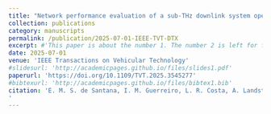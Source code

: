 ```yaml
---
title: "Network performance evaluation of a sub-THz downlink system operating under dynamic DTX"
collection: publications
category: manuscripts
permalink: /publication/2025-07-01-IEEE-TVT-DTX
excerpt: #'This paper is about the number 1. The number 2 is left for future work.'
date: 2025-07-01
venue: 'IEEE Transactions on Vehicular Technology'
#slidesurl: 'http://academicpages.github.io/files/slides1.pdf'
paperurl: 'https://doi.org/10.1109/TVT.2025.3545277'
#bibtexurl: 'http://academicpages.github.io/files/bibtex1.bib'
citation: 'E. M. S. de Santana, I. M. Guerreiro, L. R. Costa, A. Landström and A. Simonsson, "Network Performance Evaluation of a Sub-THz Downlink System Operating Under Dynamic DTX," in IEEE Transactions on Vehicular Technology, vol. 74, no. 7, pp. 11132-11142, July 2025, doi: 10.1109/TVT.2025.3545277.
'
---
```

<!-- This paper evaluates the network performance of a cellular system operating at 100 GHz with bandwidth of around 3 GHz under a dynamic transmission and reception point (TRP)-side discontinuous transmission (DTX) regime. The use of sub-terahertz (THz) bands is envisioned as a means to achieve higher data rates in sixth-generation (6G) systems. However, in this network setup, the power consumption at TRPs' radio components packed with several antenna elements significantly increases due to the very high processing burden in such a wide bandwidth. A TRP-side DTX method is proposed to avoid overheating issues, which controls the amount of downlink slot transmissions while guaranteeing cell-specific reference signaling. Simulation results considering different DTX settings and traffic loads are presented and discussed. Results show that the considered sub-THz system with the proposed DTX method can provide higher data rates and close to the same spectral efficiency compared to a typical baseline millimeter wave (mmWave) system operating at 28 GHz with 400 MHz bandwidth. It was possible to reach close to 7 times higher data rates in the simulated system utilizing the dynamic DTX method, compared to a theoretical data rate increase of 7.6 times based solely on bandwidth comparison. -->
